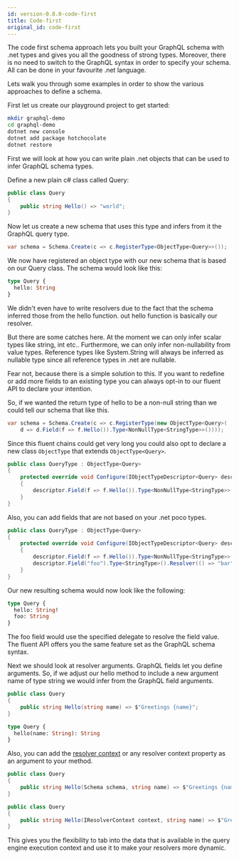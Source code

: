 ```yaml
---
id: version-0.8.0-code-first
title: Code-first
original_id: code-first
---
```


The code first schema approach lets you built your GraphQL schema with .net types and gives you all the goodness of strong types. Moreover, there is no need to switch to the GraphQL syntax in order to specify your schema. All can be done in your favourite .net language.

Lets walk you through some examples in order to show the various approaches to define a schema.

First let us create our playground project to get started:

```bash
mkdir graphql-demo
cd graphql-demo
dotnet new console
dotnet add package hotchocolate
dotnet restore
```

First we will look at how you can write plain .net objects that can be used to infer GraphQL schema types.

Define a new plain c# class called Query:

```csharp
public class Query
{
    public string Hello() => "world";
}
```

Now let us create a new schema that uses this type and infers from it the GraphQL query type.

```csharp
var schema = Schema.Create(c => c.RegisterType<ObjectType<Query>>());
```

We now have registered an object type with our new schema that is based on our Query class. The schema would look like this:

```graphql
type Query {
  hello: String
}
```

We didn't even have to write resolvers due to the fact that the schema inferred those from the hello function. out hello function is basically our resolver.

But there are some catches here. At the moment we can only infer scalar types like string, int etc..
Furthermore, we can only infer non-nullability from value types. Reference types like System.String will always be inferred as nullable type since all reference types in .net are nullable.

Fear not, because there is a simple solution to this. If you want to redefine or add more fields to an existing type you can always opt-in to our fluent API to declare your intention.

So, if we wanted the return type of hello to be a non-null string than we could tell our schema that like this.

```csharp
var schema = Schema.Create(c => c.RegisterType(new ObjectType<Query>(
    d => d.Field(f => f.Hello()).Type<NonNullType<StringType>>())));
```

Since this fluent chains could get very long you could also opt to declare a new class `ObjectType` that extends `ObjectType<Query>`.

```csharp
public class QueryType : ObjectType<Query>
{
    protected override void Configure(IObjectTypeDescriptor<Query> descriptor)
    {
        descriptor.Field(f => f.Hello()).Type<NonNullType<StringType>>();
    }
}
```

Also, you can add fields that are not based on your .net poco types.

```csharp
public class QueryType : ObjectType<Query>
{
    protected override void Configure(IObjectTypeDescriptor<Query> descriptor)
    {
        descriptor.Field(f => f.Hello()).Type<NonNullType<StringType>>();
        descriptor.Field("foo").Type<StringType>().Resolver(() => "bar");
    }
}
```

Our new resulting schema would now look like the following:

```graphql
type Query {
  hello: String!
  foo: String
}
```

The foo field would use the specified delegate to resolve the field value. The fluent API offers you the same feature set as the GraphQL schema syntax.

Next we should look at resolver arguments. GraphQL fields let you define arguments. So, if we adjust our hello method to include a new argument name of type string we would infer from the GraphQL field arguments.

```csharp
public class Query
{
    public string Hello(string name) => $"Greetings {name}";
}
```

```graphql
type Query {
  hello(name: String): String
}
```

Also, you can add the [resolver context](https://github.com/ChilliCream/hotchocolate/blob/master/src/Core/Resolvers/IResolverContext.cs) or any resolver context property as an argument to your method.

```csharp
public class Query
{
    public string Hello(Schema schema, string name) => $"Greetings {name} {schema.Query.Name}";
}
```

```csharp
public class Query
{
    public string Hello(IResolverContext context, string name) => $"Greetings {name} {context.Service<FooService>().GetBar()}";
}
```

This gives you the flexibility to tab into the data that is available in the query engine execution context and use it to make your resolvers more dynamic.
